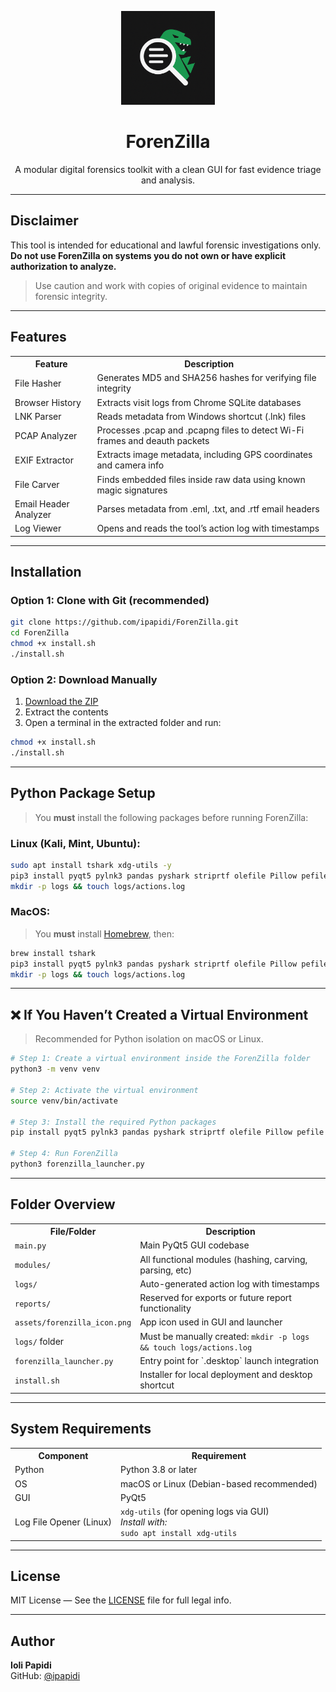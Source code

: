 <p align="center">
  <img src="assets/forenzilla_icon.png" width="150" alt="ForenZilla Logo">
</p>

<h1 align="center">ForenZilla</h1>
<p align="center">A modular digital forensics toolkit with a clean GUI for fast evidence triage and analysis.</p>

---

## Disclaimer

This tool is intended for educational and lawful forensic investigations only.  
**Do not use ForenZilla on systems you do not own or have explicit authorization to analyze.**  

> Use caution and work with copies of original evidence to maintain forensic integrity.

---

## Features

<table>
  <tr>
    <th>Feature</th>
    <th>Description</th>
  </tr>
  <tr>
    <td>File Hasher</td>
    <td>Generates MD5 and SHA256 hashes for verifying file integrity</td>
  </tr>
  <tr>
    <td>Browser History</td>
    <td>Extracts visit logs from Chrome SQLite databases</td>
  </tr>
  <tr>
    <td>LNK Parser</td>
    <td>Reads metadata from Windows shortcut (.lnk) files</td>
  </tr>
  <tr>
    <td>PCAP Analyzer</td>
    <td>Processes .pcap and .pcapng files to detect Wi-Fi frames and deauth packets</td>
  </tr>
  <tr>
    <td>EXIF Extractor</td>
    <td>Extracts image metadata, including GPS coordinates and camera info</td>
  </tr>
  <tr>
    <td>File Carver</td>
    <td>Finds embedded files inside raw data using known magic signatures</td>
  </tr>
  <tr>
    <td>Email Header Analyzer</td>
    <td>Parses metadata from .eml, .txt, and .rtf email headers</td>
  </tr>
  <tr>
    <td>Log Viewer</td>
    <td>Opens and reads the tool’s action log with timestamps</td>
  </tr>
</table>

---

## Installation

### Option 1: Clone with Git (recommended)

```bash
git clone https://github.com/ipapidi/ForenZilla.git
cd ForenZilla
chmod +x install.sh
./install.sh
```

### Option 2: Download Manually

1. [Download the ZIP](https://github.com/ipapidi/ForenZilla/archive/refs/heads/main.zip)  
2. Extract the contents  
3. Open a terminal in the extracted folder and run:

```bash
chmod +x install.sh
./install.sh
```
---

## Python Package Setup

> You **must** install the following packages before running ForenZilla:

### Linux (Kali, Mint, Ubuntu):

```bash
sudo apt install tshark xdg-utils -y
pip3 install pyqt5 pylnk3 pandas pyshark striprtf olefile Pillow pefile --break-system-packages
mkdir -p logs && touch logs/actions.log
```

### MacOS:

> You **must** install [Homebrew](https://brew.sh), then:

```bash
brew install tshark
pip3 install pyqt5 pylnk3 pandas pyshark striprtf olefile Pillow pefile
mkdir -p logs && touch logs/actions.log
```
---
## ❌ If You Haven’t Created a Virtual Environment

> Recommended for Python isolation on macOS or Linux.

```bash
# Step 1: Create a virtual environment inside the ForenZilla folder
python3 -m venv venv

# Step 2: Activate the virtual environment
source venv/bin/activate

# Step 3: Install the required Python packages
pip install pyqt5 pylnk3 pandas pyshark striprtf olefile Pillow pefile

# Step 4: Run ForenZilla
python3 forenzilla_launcher.py
```
---

## Folder Overview

<table>
  <tr>
    <th>File/Folder</th>
    <th>Description</th>
  </tr>
  <tr>
    <td><code>main.py</code></td>
    <td>Main PyQt5 GUI codebase</td>
  </tr>
  <tr>
    <td><code>modules/</code></td>
    <td>All functional modules (hashing, carving, parsing, etc)</td>
  </tr>
  <tr>
    <td><code>logs/</code></td>
    <td>Auto-generated action log with timestamps</td>
  </tr>
  <tr>
    <td><code>reports/</code></td>
    <td>Reserved for exports or future report functionality</td>
  </tr>
  <tr>
    <td><code>assets/forenzilla_icon.png</code></td>
    <td>App icon used in GUI and launcher</td>
  </tr>
  <tr>
    <td><code>logs/</code> folder</td>
    <td>Must be manually created: <code>mkdir -p logs && touch logs/actions.log</code></td>
  </tr>

  <tr>
    <td><code>forenzilla_launcher.py</code></td>
    <td>Entry point for `.desktop` launch integration</td>
  </tr>
  <tr>
    <td><code>install.sh</code></td>
    <td>Installer for local deployment and desktop shortcut</td>
  </tr>
</table>

---

## System Requirements

<table>
  <tr>
    <th>Component</th>
    <th>Requirement</th>
  </tr>
  <tr>
    <td>Python</td>
    <td>Python 3.8 or later</td>
  </tr>
  <tr>
    <td>OS</td>
    <td>macOS or Linux (Debian-based recommended)</td>
  </tr>
  <tr>
    <td>GUI</td>
    <td>PyQt5</td>
  </tr>
  <tr>
    <td>Log File Opener (Linux)</td>
    <td><code>xdg-utils</code> (for opening logs via GUI)<br><em>Install with:</em><br><code>sudo apt install xdg-utils</code></td>
  </tr>
</table>

---

## License

MIT License — See the [LICENSE](LICENSE) file for full legal info.

---

## Author

**Ioli Papidi**  
GitHub: [@ipapidi](https://github.com/ipapidi)
